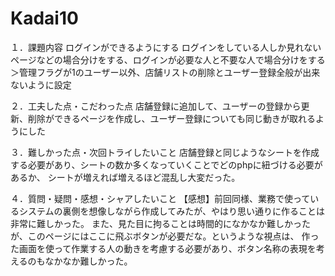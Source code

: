 # Kadai10
１．課題内容
ログインができるようにする
ログインをしている人しか見れないページなどの場合分けをする、ログインが必要な人と不要な人で場合分けをする
＞管理フラグが1のユーザー以外、店舗リストの削除とユーザー登録全般が出来ないように設定

２．工夫した点・こだわった点 
店舗登録に追加して、ユーザーの登録から更新、削除ができるページを作成し、ユーザー登録についても同じ動きが取れるようにした

３．難しかった点・次回トライしたいこと 
店舗登録と同じようなシートを作成する必要があり、シートの数か多くなっていくことでどのphpに紐づける必要があるか、
シートが増えれば増えるほど混乱し大変だった。

４．質問・疑問・感想・シャアしたいこと 
【感想】前回同様、業務で使っているシステムの裏側を想像しながら作成してみたが、やはり思い通りに作ることは非常に難しかった。
また、見た目に拘ることは時間的になかなか難しかったが、このページにはここに飛ぶボタンが必要だな。というような視点は、
作った画面を使って作業する人の動きを考慮する必要があり、ボタン名称の表現を考えるのもなかなか難しかった。
